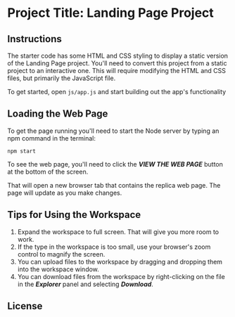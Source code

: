 # Project Title: Landing Page Project

## Instructions

The starter code has some HTML and CSS styling to display a static version of the Landing Page project. You'll need to convert this project from a static project to an interactive one. This will require modifying the HTML and CSS files, but primarily the JavaScript file.

To get started, open `js/app.js` and start building out the app's functionality

## Loading the Web Page
To get the page running you'll need to start the Node server by typing an npm command in the terminal:
```
npm start
```

To see the web page, you'll need to click the ***VIEW THE WEB PAGE*** button at the bottom of the screen.

That will open a new browser tab that contains the replica web page.  The page will update as you make changes.

## Tips for Using the Workspace

1. Expand the workspace to full screen. That will give you more room to work.
2. If the type in the workspace is too small, use your browser's zoom control to magnify the screen.
3. You can upload files to the workspace by dragging and dropping them into the workspace window.
4. You can download files from the workspace by right-clicking on the file in the ***Explorer*** panel and selecting ***Download***.


## License 